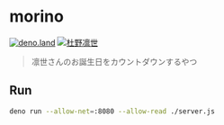 # morino

[![deno.land](https://img.shields.io/badge/deno-%5E1.15.1-lightgray?logo=deno)](https://deno.land)
[![杜野凛世](https://img.shields.io/badge/SHINY%20COLORS-%E6%9D%9C%E9%87%8E%E5%87%9B%E4%B8%96-89C3EB?style=flat)](https://idollist.idolmaster-official.jp/detail/50022)

> 凛世さんのお誕生日をカウントダウンするやつ

## Run

```sh
deno run --allow-net=:8080 --allow-read ./server.js
```
